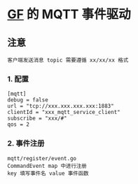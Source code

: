 # [GF](https://goframe.org/pages/viewpage.action?pageId=1114119) 的 MQTT 事件驱动

## 注意
    客户端发送消息 topic 需要遵循 xx/xx/xx 格式

### 1. 配置
    [mqtt]
    debug = false
    url = "tcp://xxx.xxx.xxx.xxx:1883"
    clientId = "xxx_mqtt_service_client"
    subscribe = "xxx/#"
    qos = 2

### 2. 事件注册
    mqtt/register/event.go
    CommandEvent map 中进行注册
    key 填写事件名 value 事件函数

